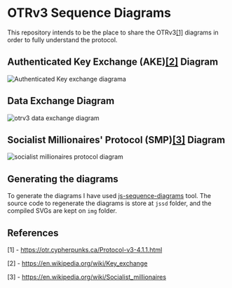 # OTRv3 Sequence Diagrams

This repository intends to be the place to share the OTRv3[\[1\]](#references)
diagrams in order to fully understand the protocol.

## Authenticated Key Exchange (AKE)[\[2\]](#references) Diagram

![Authenticated Key exchange diagrama](ake)

## Data Exchange Diagram

![otrv3 data exchange diagram](data-exchange)

## Socialist Millionaires' Protocol (SMP)[\[3\]](#references) Diagram

![socialist millionaires protocol diagram]()

## Generating the diagrams

To generate the diagrams I have used [js-sequence-diagrams](jsdd) tool. The
source code to regenerate the diagrams is store at `jssd` folder, and the
compiled SVGs are kept on `img` folder.

## References

[1] - https://otr.cypherpunks.ca/Protocol-v3-4.1.1.html

[2] - https://en.wikipedia.org/wiki/Key_exchange

[3] - https://en.wikipedia.org/wiki/Socialist_millionaires

[data-exchange]: ./img/otrv3-data-exchange.svg
[ake]: ./img/otrv3-authenticated-key-exchange.svg:

[jsdd]: https://bramp.github.io/js-sequence-diagrams/
